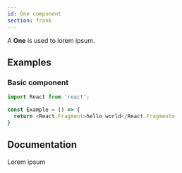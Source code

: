 ```yaml
---
id: One component
section: frank
---
```


A **One** is used to lorem ipsum.


## Examples
### Basic component
```js
import React from 'react';

const Example = () => {
  return <React.Fragment>hello world</React.Fragment>
}
```

## Documentation
Lorem ipsum
